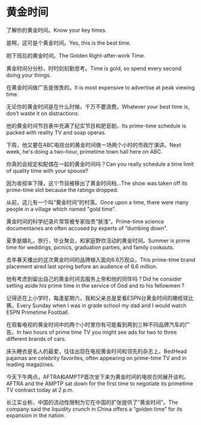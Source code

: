 # 黄金时间

<p><span class="chinese">了解你的黄金时间。</span><span class="english">Know your key times.</span></p>

<p><span class="chinese">是啊，这可是个黄金时间。</span><span class="english">Yes, this is the best time.</span></p>

<p><span class="chinese">刚下班后的黄金时间。</span><span class="english">The Golden Right-after-work Time.</span></p>

<p><span class="chinese">黄金时间分分秒，时时刻刻勤思考。</span><span class="english">Time is gold, so spend every second doing your things.</span></p>

<p><span class="chinese">在黄金时间做广告是很贵的。</span><span class="english">It is most expensive to advertise at peak viewing time.</span></p>

<p><span class="chinese">无论你的黄金时间是在什么时候，千万不要浪费。</span><span class="english">Whatever your best time is, don’t waste it on distractions.</span></p>

<p><span class="chinese">他的黄金时间节目表中充满了纪实节目和肥皂剧。</span><span class="english">Its prime-time schedule is packed with reality TV and soap operas.</span></p>

<p><span class="chinese">下周，他又要在ABC电视台的黄金时间做一场两个小时的市政厅演讲。</span><span class="english">Next week, he's doing a two-hour, primetime town hall here on ABC.</span></p>

<p><span class="chinese">你真的会规定和配偶在一起的黄金时间吗？</span><span class="english">Can you really schedule a time limit of quality time with your spouse?</span></p>

<p><span class="chinese">因为收视率下降，这个节目被移出了黄金时间档…</span><span class="english">The show was taken off its prime-time slot because the ratings dropped.</span></p>

<p><span class="chinese">从前，这儿有一个叫“黄金时间”的村落。</span><span class="english">Once upon a time, there were many people in a village which named "gold time".</span></p>

<p><span class="chinese">黄金时间的科学纪录片常常被专家指责“肤浅”。</span><span class="english">Prime-time science documentaries are often accused by experts of “dumbing down”.</span></p>

<p><span class="chinese">夏季是婚礼，旅行，毕业聚会，和家庭野炊活动的黄金时间。</span><span class="english">Summer is prime time for weddings, picnics, graduation parties, and family cookouts.</span></p>

<p><span class="chinese">去年春天播出的这次黄金时间的品牌植入面向6.6万观众。</span><span class="english">This prime-time brand placement aired last spring before an audience of 6.6 million.</span></p>

<p><span class="chinese">他有考虑到留出自己的黄金时间去服务上帝和他的同伴吗？</span><span class="english">Did he consider setting aside his prime time in the service of God and to his fellowmen ?</span></p>

<p><span class="chinese">记得还在上小学时，每逢星期六，我和父亲总是爱看ESPN台黄金时间的橄榄球比赛。</span><span class="english">Every Sunday when I was in grade school my dad and I would watch ESPN Primetime Football.</span></p>

<p><span class="chinese">在观看电视的黄金时间中的两个小时里你有可能看到两到三种不同品牌汽车的广告。</span><span class="english">In two hours of prime time TV you might see ads for two to three different brands of cars.</span></p>

<p><span class="chinese">床头睡衣是名人的最爱，往往出现在电视黄金时间和领先的杂志上。</span><span class="english">BedHead pajamas are celebrity favorites, often appearing on prime-time TV and in leading magazines.</span></p>

<p><span class="chinese">今天下午两点，AFTRA和AMPTP首次坐下来为黄金时间的电视合同展开谈判。</span><span class="english">AFTRA and the AMPTP sat down for the first time to negotiate its primetime TV contract today at 2 p.m.</span></p>

<p><span class="chinese">长江实业称，中国的流动性限制为它在中国的扩张提供了“黄金时间”。</span><span class="english">The company said the liquidity crunch in China offers a “golden time” for its expansion in the nation.</span></p>

